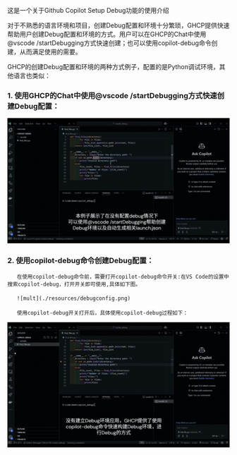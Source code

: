 这是一个关于Github Copilot Setup Debug功能的使用介绍

对于不熟悉的语言环境和项目，创建Debug配置和环境十分繁琐，GHCP提供快速帮助用户创建Debug配置和环境的方式。用户可以在GHCP的Chat中使用@vscode /startDebugging方式快速创建；也可以使用copilot-debug命令创建，从而满足使用的需要。

GHCP的创建Debug配置和环境的两种方式例子，配置的是Python调试环境，其他语言也类似：

### 1. 使用GHCP的Chat中使用@vscode /startDebugging方式快速创建Debug配置：
       
![@vscode /startDebugging](https://github.com/CopilotNext/GHCP_Demo/blob/main/copilotdebug/resources/setupdebug.gif)


### 2. 使用copilot-debug命令创建Debug配置：
       
       在使用copilot-debug命令前，需要打开copilot-debug命令开关:在VS Code的设置中搜索copilot-debug，打开开关即可使用,具体如下图。

       ![mult](./resources/debugconfig.png)

       使用copilot-debug开关打开后，具体使用copilot-debug过程如下：

![copilot-debug](https://github.com/CopilotNext/GHCP_Demo/blob/main/copilotdebug/resources/copilotdebug.gif)
